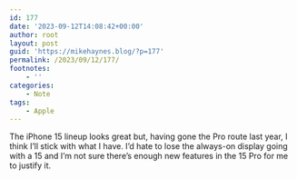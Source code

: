 ```yaml
---
id: 177
date: '2023-09-12T14:08:42+00:00'
author: root
layout: post
guid: 'https://mikehaynes.blog/?p=177'
permalink: /2023/09/12/177/
footnotes:
    - ''
categories:
    - Note
tags:
    - Apple
---
```


The iPhone 15 lineup looks great but, having gone the Pro route last year, I think I’ll stick with what I have. I’d hate to lose the always-on display going with a 15 and I’m not sure there’s enough new features in the 15 Pro for me to justify it.